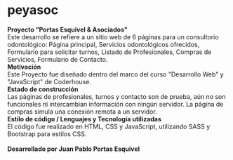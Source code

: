 # peyasoc

<b>Proyecto "Portas Esquivel & Asociados"</b>
<br>
Este desarrollo se refiere a un sitio web de 6 páginas para un consultorio odontológico: Página principal, Servicios odontológicos ofrecidos, Formulario para solicitar turnos, Listado de Profesionales, Compras de Servicios, Formulario de Contacto.
<br>
<b>Motivación</b>
<br>
Este Proyecto fue diseñado dentro del marco del curso "Desarrollo Web" y "JavaScript" de Coderhouse.
<br>
<b>Estado de construcción</b>
<br>
Las páginas de profesionales, turnos y contacto son de prueba, aún no son funcionales ni intercambian información con ningún servidor. La página de compras simula una conexión remota a un servidor.
<br>
<b>Estilo de código / Lenguajes y Tecnología utilizadas</b>
<br>
El código fue realizado en HTML, CSS y JavaScript, utilizando SASS y Bootstrap para estilos CSS.
<br>
<br>
<b>Desarrollado por Juan Pablo Portas Esquivel</b>
